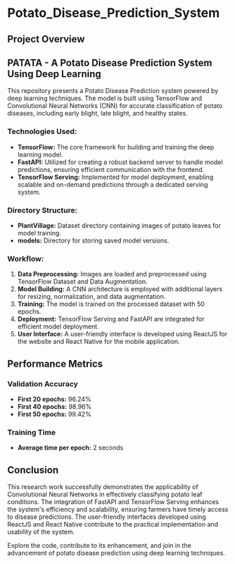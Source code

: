 # Potato_Disease_Prediction_System
## Project Overview
## PATATA - A Potato Disease Prediction System Using Deep Learning

This repository presents a Potato Disease Prediction system powered by deep learning techniques. The model is built using TensorFlow and Convolutional Neural Networks (CNN) for accurate classification of potato diseases, including early blight, late blight, and healthy states.

### Technologies Used:

- **TensorFlow:** The core framework for building and training the deep learning model.
- **FastAPI:** Utilized for creating a robust backend server to handle model predictions, ensuring efficient communication with the frontend.
- **TensorFlow Serving:** Implemented for model deployment, enabling scalable and on-demand predictions through a dedicated serving system.

### Directory Structure:

- **PlantVillage:** Dataset directory containing images of potato leaves for model training.
- **models:** Directory for storing saved model versions.

### Workflow:

1. **Data Preprocessing:** Images are loaded and preprocessed using TensorFlow Dataset and Data Augmentation.
2. **Model Building:** A CNN architecture is employed with additional layers for resizing, normalization, and data augmentation.
3. **Training:** The model is trained on the processed dataset with 50 epochs.
4. **Deployment:** TensorFlow Serving and FastAPI are integrated for efficient model deployment.
5. **User Interface:** A user-friendly interface is developed using ReactJS for the website and React Native for the mobile application.

## Performance Metrics

### Validation Accuracy

- **First 20 epochs:** 96.24%
- **First 40 epochs:** 98.96%
- **First 50 epochs:** 99.42%


### Training Time

- **Average time per epoch:** 2 seconds

## Conclusion

This research work successfully demonstrates the applicability of Convolutional Neural Networks in effectively classifying potato leaf conditions. The integration of FastAPI and TensorFlow Serving enhances the system's efficiency and scalability, ensuring farmers have timely access to disease predictions. The user-friendly interfaces developed using ReactJS and React Native contribute to the practical implementation and usability of the system.

Explore the code, contribute to its enhancement, and join in the advancement of potato disease prediction using deep learning techniques.
